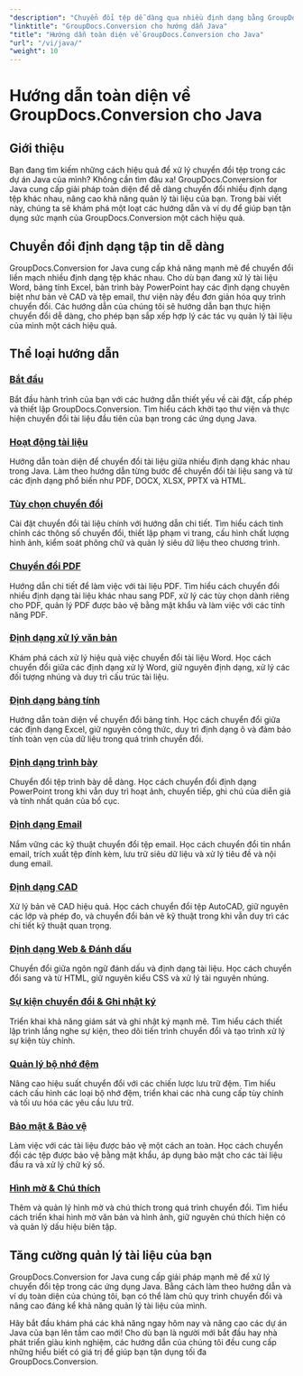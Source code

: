 ```yaml
---
"description": "Chuyển đổi tệp dễ dàng qua nhiều định dạng bằng GroupDocs.Conversion for Java. Tối ưu hóa việc quản lý tài liệu với các tùy chọn có thể tùy chỉnh."
"linktitle": "GroupDocs.Conversion cho hướng dẫn Java"
"title": "Hướng dẫn toàn diện về GroupDocs.Conversion cho Java"
"url": "/vi/java/"
"weight": 10
---
```


# Hướng dẫn toàn diện về GroupDocs.Conversion cho Java

## Giới thiệu

Bạn đang tìm kiếm những cách hiệu quả để xử lý chuyển đổi tệp trong các dự án Java của mình? Không cần tìm đâu xa! GroupDocs.Conversion for Java cung cấp giải pháp toàn diện để dễ dàng chuyển đổi nhiều định dạng tệp khác nhau, nâng cao khả năng quản lý tài liệu của bạn. Trong bài viết này, chúng ta sẽ khám phá một loạt các hướng dẫn và ví dụ để giúp bạn tận dụng sức mạnh của GroupDocs.Conversion một cách hiệu quả.

## Chuyển đổi định dạng tập tin dễ dàng

GroupDocs.Conversion for Java cung cấp khả năng mạnh mẽ để chuyển đổi liền mạch nhiều định dạng tệp khác nhau. Cho dù bạn đang xử lý tài liệu Word, bảng tính Excel, bản trình bày PowerPoint hay các định dạng chuyên biệt như bản vẽ CAD và tệp email, thư viện này đều đơn giản hóa quy trình chuyển đổi. Các hướng dẫn của chúng tôi sẽ hướng dẫn bạn thực hiện chuyển đổi dễ dàng, cho phép bạn sắp xếp hợp lý các tác vụ quản lý tài liệu của mình một cách hiệu quả.

## Thể loại hướng dẫn

### [Bắt đầu](./getting-started/)
Bắt đầu hành trình của bạn với các hướng dẫn thiết yếu về cài đặt, cấp phép và thiết lập GroupDocs.Conversion. Tìm hiểu cách khởi tạo thư viện và thực hiện chuyển đổi tài liệu đầu tiên của bạn trong các ứng dụng Java.

### [Hoạt động tài liệu](./document-operations/)
Hướng dẫn toàn diện để chuyển đổi tài liệu giữa nhiều định dạng khác nhau trong Java. Làm theo hướng dẫn từng bước để chuyển đổi tài liệu sang và từ các định dạng phổ biến như PDF, DOCX, XLSX, PPTX và HTML.

### [Tùy chọn chuyển đổi](./conversion-options/)
Cài đặt chuyển đổi tài liệu chính với hướng dẫn chi tiết. Tìm hiểu cách tinh chỉnh các thông số chuyển đổi, thiết lập phạm vi trang, cấu hình chất lượng hình ảnh, kiểm soát phông chữ và quản lý siêu dữ liệu theo chương trình.

### [Chuyển đổi PDF](./pdf-conversion/)
Hướng dẫn chi tiết để làm việc với tài liệu PDF. Tìm hiểu cách chuyển đổi nhiều định dạng tài liệu khác nhau sang PDF, xử lý các tùy chọn dành riêng cho PDF, quản lý PDF được bảo vệ bằng mật khẩu và làm việc với các tính năng PDF.

### [Định dạng xử lý văn bản](./word-processing-formats/)
Khám phá cách xử lý hiệu quả việc chuyển đổi tài liệu Word. Học cách chuyển đổi giữa các định dạng xử lý Word, giữ nguyên định dạng, xử lý các đối tượng nhúng và duy trì cấu trúc tài liệu.

### [Định dạng bảng tính](./spreadsheet-formats/)
Hướng dẫn toàn diện về chuyển đổi bảng tính. Học cách chuyển đổi giữa các định dạng Excel, giữ nguyên công thức, duy trì định dạng ô và đảm bảo tính toàn vẹn của dữ liệu trong quá trình chuyển đổi.

### [Định dạng trình bày](./presentation-formats/)
Chuyển đổi tệp trình bày dễ dàng. Học cách chuyển đổi định dạng PowerPoint trong khi vẫn duy trì hoạt ảnh, chuyển tiếp, ghi chú của diễn giả và tính nhất quán của bố cục.

### [Định dạng Email](./email-formats/)
Nắm vững các kỹ thuật chuyển đổi tệp email. Học cách chuyển đổi tin nhắn email, trích xuất tệp đính kèm, lưu trữ siêu dữ liệu và xử lý tiêu đề và nội dung email.

### [Định dạng CAD](./cad-formats/)
Xử lý bản vẽ CAD hiệu quả. Học cách chuyển đổi tệp AutoCAD, giữ nguyên các lớp và phép đo, và chuyển đổi bản vẽ kỹ thuật trong khi vẫn duy trì các chi tiết kỹ thuật quan trọng.

### [Định dạng Web & Đánh dấu](./web-markup-formats/)
Chuyển đổi giữa ngôn ngữ đánh dấu và định dạng tài liệu. Học cách chuyển đổi sang và từ HTML, giữ nguyên kiểu CSS và xử lý tài nguyên nhúng.

### [Sự kiện chuyển đổi & Ghi nhật ký](./conversion-events-logging/)
Triển khai khả năng giám sát và ghi nhật ký mạnh mẽ. Tìm hiểu cách thiết lập trình lắng nghe sự kiện, theo dõi tiến trình chuyển đổi và tạo trình xử lý sự kiện tùy chỉnh.

### [Quản lý bộ nhớ đệm](./cache-management/)
Nâng cao hiệu suất chuyển đổi với các chiến lược lưu trữ đệm. Tìm hiểu cách cấu hình các loại bộ nhớ đệm, triển khai các nhà cung cấp tùy chỉnh và tối ưu hóa các yêu cầu lưu trữ.

### [Bảo mật & Bảo vệ](./security-protection/)
Làm việc với các tài liệu được bảo vệ một cách an toàn. Học cách chuyển đổi các tệp được bảo vệ bằng mật khẩu, áp dụng bảo mật cho các tài liệu đầu ra và xử lý chữ ký số.

### [Hình mờ & Chú thích](./watermarks-annotations/)
Thêm và quản lý hình mờ và chú thích trong quá trình chuyển đổi. Tìm hiểu cách triển khai hình mờ văn bản và hình ảnh, giữ nguyên chú thích hiện có và quản lý dấu hiệu biên tập.

## Tăng cường quản lý tài liệu của bạn

GroupDocs.Conversion for Java cung cấp giải pháp mạnh mẽ để xử lý chuyển đổi tệp trong các ứng dụng Java. Bằng cách làm theo hướng dẫn và ví dụ toàn diện của chúng tôi, bạn có thể làm chủ quy trình chuyển đổi và nâng cao đáng kể khả năng quản lý tài liệu của mình.

Hãy bắt đầu khám phá các khả năng ngay hôm nay và nâng cao các dự án Java của bạn lên tầm cao mới! Cho dù bạn là người mới bắt đầu hay nhà phát triển giàu kinh nghiệm, các hướng dẫn của chúng tôi đều cung cấp những hiểu biết có giá trị để giúp bạn tận dụng tối đa GroupDocs.Conversion.